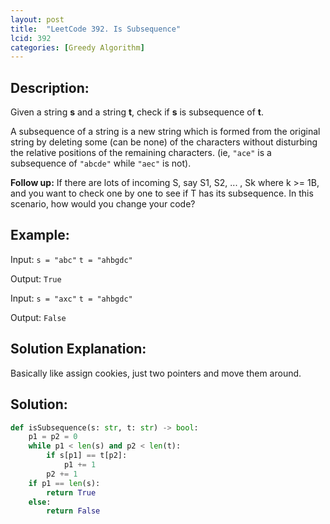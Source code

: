 ```yaml
---
layout: post
title:  "LeetCode 392. Is Subsequence"
lcid: 392
categories: [Greedy Algorithm]
---
```

## Description:
Given a string **s** and a string **t**, check if **s** is subsequence of **t**.

A subsequence of a string is a new string which is formed from the original string by deleting some (can be none) of the characters without disturbing the relative positions of the remaining characters. (ie, `"ace"` is a subsequence of `"abcde"` while `"aec"` is not).

**Follow up:**
If there are lots of incoming S, say S1, S2, ... , Sk where k >= 1B, and you want to check one by one to see if T has its subsequence. In this scenario, how would you change your code?

## Example:
Input: `s = "abc"` `t = "ahbgdc"`

Output: `True`

Input: `s = "axc"` `t = "ahbgdc"`

Output: `False`

## Solution Explanation:
Basically like assign cookies, just two pointers and move them around.

## Solution:
```python
def isSubsequence(s: str, t: str) -> bool:
    p1 = p2 = 0
    while p1 < len(s) and p2 < len(t):
        if s[p1] == t[p2]:
            p1 += 1
        p2 += 1
    if p1 == len(s):
        return True
    else:
        return False
```

